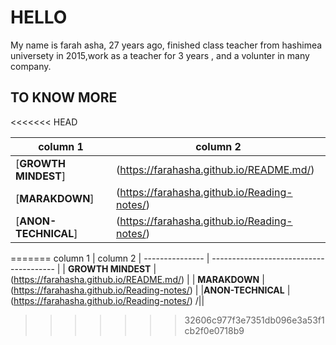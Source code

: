 # HELLO
My name is farah asha, 27 years ago, finished class teacher from hashimea universety in 2015,work as a teacher for 3 years , and a volunter in many company.




 ## TO KNOW MORE
<<<<<<< HEAD
 
 
 |   column 1         |  column 2 |
|   ---------------  |   ---------------------------------------    |
| [**GROWTH MINDEST**] | (https://farahasha.github.io/README.md/)   |
| [**MARAKDOWN**]  | (https://farahasha.github.io/Reading-notes/) |
|[**ANON-TECHNICAL**]  | (https://farahasha.github.io/Reading-notes/) |
=======
    column 1         |  column 2 
|   ---------------  |   ---------------------------------------    |
| **GROWTH MINDEST** | (https://farahasha.github.io/README.md/)     |
| **MARAKDOWN**      | (https://farahasha.github.io/Reading-notes/) |
|**ANON-TECHNICAL** | (https://farahasha.github.io/Reading-notes/) /||
>>>>>>> 32606c977f3e7351db096e3a53f1cb2f0e0718b9

